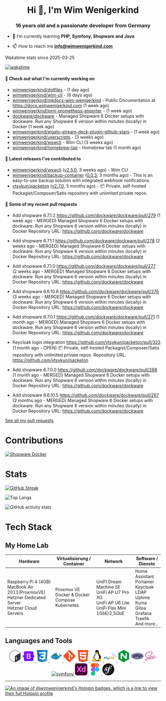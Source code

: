 <h1 align="center">Hi 👋, I'm Wim Wenigerkind</h1>
<h3 align="center">16 years old and a passionate developer from Germany</h3>

- 🌱 I’m currently learning **PHP, Symfony, Shopware and Java**

- 📫 How to reach me **info@wimwenigerkind.com**

Wakatime stats since 2025-03-25

[![wakatime](https://wakatime.com/badge/user/e646e006-b4c5-4881-897c-e6eac563592a.svg)](https://wakatime.com/@e646e006-b4c5-4881-897c-e6eac563592a)

#### 🌱 Check out what I'm currently working on

- [wimwenigerkind/dotfiles](https://github.com/wimwenigerkind/dotfiles) -  (1 day ago)
- [wimwenigerkind/wim-cli](https://github.com/wimwenigerkind/wim-cli) -  (6 days ago)
- [wimwenigerkind/mkdocs-wim-wenigerkind](https://github.com/wimwenigerkind/mkdocs-wim-wenigerkind) - Public Documentation at https://docs.wimwenigerkind.com (1 week ago)
- [wimwenigerkind/ipmi-prometheus-exporter](https://github.com/wimwenigerkind/ipmi-prometheus-exporter) -  (1 week ago)
- [dockware/dockware](https://github.com/dockware/dockware) - Managed Shopware 6 Docker setups with dockware. Run any Shopware 6 version within minutes (locally) in Docker (1 week ago)
- [wimwenigerkind/elgato-stream-deck-plugin-github-stars](https://github.com/wimwenigerkind/elgato-stream-deck-plugin-github-stars) -  (1 week ago)
- [wimwenigerkind/userscripts](https://github.com/wimwenigerkind/userscripts) -  (3 weeks ago)
- [wimwenigerkind/wswcli](https://github.com/wimwenigerkind/wswcli) - Wim CLI (3 weeks ago)
- [wimwenigerkind/homebrew-tap](https://github.com/wimwenigerkind/homebrew-tap) - Homebrew tab (1 month ago)

#### 🔭 Latest releases I've contributed to

- [wimwenigerkind/wswcli](https://github.com/wimwenigerkind/wswcli) ([v2.5.0](https://github.com/wimwenigerkind/wswcli/releases/tag/v2.5.0), 3 weeks ago) - Wim CLI
- [wimwenigerkind/backup-container](https://github.com/wimwenigerkind/backup-container) ([0.0.3](https://github.com/wimwenigerkind/backup-container/releases/tag/0.0.3), 3 months ago) - This is an easy-to-use backup solution with integrated webhook notifications.
- [vtsykun/packeton](https://github.com/vtsykun/packeton) ([v2.7.0](https://github.com/vtsykun/packeton/releases/tag/v2.7.0), 5 months ago) - :package: Private, self-hosted Packagist/Composer/Satis repository with unlimited private repos.

#### 🔀 Some of my recent pull requests

- Add shopware 6.7.1.2
https://github.com/dockware/dockware/pull/279
(1 week ago - MERGED)
Managed Shopware 6 Docker setups with dockware. Run any Shopware 6 version within minutes (locally) in Docker
Repository URL: https://github.com/dockware/dockware

- Add shopware 6.7.1.1
https://github.com/dockware/dockware/pull/278
(2 weeks ago - MERGED)
Managed Shopware 6 Docker setups with dockware. Run any Shopware 6 version within minutes (locally) in Docker
Repository URL: https://github.com/dockware/dockware

- Add shopware 6.7.1.0
https://github.com/dockware/dockware/pull/277
(2 weeks ago - MERGED)
Managed Shopware 6 Docker setups with dockware. Run any Shopware 6 version within minutes (locally) in Docker
Repository URL: https://github.com/dockware/dockware

- Add shopware 6.6.10.6
https://github.com/dockware/dockware/pull/276
(3 weeks ago - MERGED)
Managed Shopware 6 Docker setups with dockware. Run any Shopware 6 version within minutes (locally) in Docker
Repository URL: https://github.com/dockware/dockware

- Add shopware 6.7.0.1
https://github.com/dockware/dockware/pull/271
(1 month ago - MERGED)
Managed Shopware 6 Docker setups with dockware. Run any Shopware 6 version within minutes (locally) in Docker
Repository URL: https://github.com/dockware/dockware

- Keycloak login integration
https://github.com/vtsykun/packeton/pull/323
(1 month ago - OPEN)
:package: Private, self-hosted Packagist/Composer/Satis repository with unlimited private repos.
Repository URL: https://github.com/vtsykun/packeton

- Add shopware 6.7.0.0
https://github.com/dockware/dockware/pull/268
(1 month ago - MERGED)
Managed Shopware 6 Docker setups with dockware. Run any Shopware 6 version within minutes (locally) in Docker
Repository URL: https://github.com/dockware/dockware

- Add shopware 6.6.10.5
https://github.com/dockware/dockware/pull/267
(2 months ago - MERGED)
Managed Shopware 6 Docker setups with dockware. Run any Shopware 6 version within minutes (locally) in Docker
Repository URL: https://github.com/dockware/dockware


[See all my pull requests](https://github.com/wimwenigerkind/wimwenigerkind/blob/main/PULL-REQUESTS.md)

# Contributions

[![Shopware Docker](https://github-readme-stats.vercel.app/api/pin/?username=dockware&repo=dockware&bg_color=303446&text_color=c6d0f5&icon_color=ca9ee6&title_color=81c8be&hide_border=true)](https://github.com/dockware/dockware)


# Stats

[![GitHub Streak](https://streak-stats.demolab.com?user=wimwenigerkind&theme=catppuccin-frappe&hide_border=true&border_radius=8&card_width=520)](https://git.io/streak-stats)

![Top Langs](https://github-readme-stats.vercel.app/api/top-langs/?username=wimwenigerkind&layout=compact&bg_color=303446&text_color=c6d0f5&icon_color=ca9ee6&title_color=81c8be&hide_border=true)

![GitHub activity stats](https://github-readme-stats.vercel.app/api?username=wimwenigerkind&show_icons=true&count_private=true&bg_color=303446&text_color=c6d0f5&icon_color=ca9ee6&title_color=81c8be&hide_border=true)


# Tech Stack

## My Home Lab

| Hardware                                                                                                    | Virtualisierung / Container                           | Network                                                                                            | Software / Dienste                                                                                                   |
|-------------------------------------------------------------------------------------------------------------|-------------------------------------------------------|----------------------------------------------------------------------------------------------------|----------------------------------------------------------------------------------------------------------------------|
| Raspberry Pi 4 (4GB)<br/>MacBook Air 2011(ProxmoxVE)<br/>Hetzner Dedicated Server<br/>Hetzner Cloud Servers | Proxmox VE<br/>Docker & Docker Compose<br/>Kubernetes | UniFI Dream Machine SE<br/>UniFi AP U7 Pro XG<br/>UniFi AP U6 Lite<br/>UniFi Flex Mini 1GbE/2,5GbE | Home Assistant<br/>Portainer<br/>Keycloak<br/>LDAP<br/>Uptime Kuma<br/>Gitea<br/>Grafana<br/>Traefik<br/>And more... |

## Languages and Tools

<p align="center">
    <a href="https://www.gnu.org/software/bash/" target="_blank" rel="noopener noreferrer">
        <img src="https://raw.githubusercontent.com/devicons/devicon/refs/heads/master/icons/bash/bash-original.svg" alt="bash" width="40" height="40"/>
    </a>
    <span></span>
    <a href="https://getbootstrap.com" target="_blank" rel="noreferrer">
        <img src="https://raw.githubusercontent.com/devicons/devicon/master/icons/bootstrap/bootstrap-original.svg" alt="bootstrap" width="40" height="40"/>
    </a>
    <a href="https://www.w3schools.com/css/" target="_blank" rel="noreferrer">
        <img src="https://raw.githubusercontent.com/devicons/devicon/refs/heads/master/icons/css3/css3-original.svg" alt="css3" width="40" height="40"/>
    </a>
    <a href="https://www.docker.com/" target="_blank" rel="noreferrer">
        <img src="https://raw.githubusercontent.com/devicons/devicon/master/icons/docker/docker-original.svg" alt="docker" width="40" height="40"/>
    </a>
    <a href="https://git-scm.com/" target="_blank" rel="noreferrer">
        <img src="https://raw.githubusercontent.com/devicons/devicon/refs/heads/master/icons/git/git-original.svg" alt="git" width="40" height="40"/>
    </a>
    <a href="https://www.w3.org/html/" target="_blank" rel="noreferrer">
        <img src="https://raw.githubusercontent.com/devicons/devicon/master/icons/html5/html5-original.svg" alt="html5" width="40" height="40"/>
    </a>
    <a href="https://www.linux.org/" target="_blank" rel="noreferrer">
        <img src="https://raw.githubusercontent.com/devicons/devicon/master/icons/linux/linux-original.svg" alt="linux" width="40" height="40"/>
    </a>
    <a href="https://www.mysql.com/" target="_blank" rel="noreferrer">
        <img src="https://raw.githubusercontent.com/devicons/devicon/master/icons/mysql/mysql-original-wordmark.svg" alt="mysql" width="40" height="40"/>
    </a>
    <a href="https://www.nginx.com" target="_blank" rel="noreferrer">
        <img src="https://raw.githubusercontent.com/devicons/devicon/master/icons/nginx/nginx-original.svg" alt="nginx" width="40" height="40"/>
    </a>
    <a href="https://www.php.net" target="_blank" rel="noreferrer">
        <img src="https://raw.githubusercontent.com/devicons/devicon/master/icons/php/php-original.svg" alt="php" width="40" height="40"/>
    </a>
    <a href="https://sass-lang.com" target="_blank" rel="noreferrer">
        <img src="https://raw.githubusercontent.com/devicons/devicon/master/icons/sass/sass-original.svg" alt="sass" width="40" height="40"/>
    </a>
    <a href="https://symfony.com" target="_blank" rel="noreferrer">
        <img src="https://symfony.com/logos/symfony_black_03.svg" alt="symfony" width="40" height="40"/>
    </a>
    <a href="https://www.adobe.com/products/xd.html" target="_blank" rel="noreferrer">
        <img src="https://raw.githubusercontent.com/devicons/devicon/refs/heads/master/icons/xd/xd-original.svg" alt="xd" width="40" height="40"/>
    </a>
    <a href="https://www.figma.com/" target="_blank" rel="noreferrer">
        <img src="https://raw.githubusercontent.com/devicons/devicon/refs/heads/master/icons/figma/figma-original.svg" alt="figma" width="40" height="40"/>
    </a>
    <a href="https://www.symfony.com/" target="_blank" rel="noreferrer">
        <img src="https://raw.githubusercontent.com/devicons/devicon/refs/heads/master/icons/symfony/symfony-original.svg" alt="symfony" width="40" height="40"/>
    </a>
</p>

---

[![An image of @wimwenigerkind's Holopin badges, which is a link to view their full Holopin profile](https://holopin.me/wimwenigerkind)](https://holopin.io/@wimwenigerkind)
